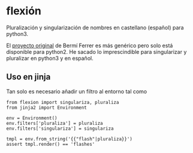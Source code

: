 # flexión

Pluralización y singularización de nombres en castellano (español) para python3.

El [proyecto original](https://github.com/bermi/Python-Inflector) de Bermí Ferrer es más genérico pero solo está disponible para python2. He sacado lo imprescindible para singularizar y pluralizar en python3 y en español.

## Uso en jinja

Tan solo es necesario añadir un filtro al entorno tal como

```python3
from flexion import singulariza, pluraliza
from jinja2 import Environment

env = Environment()
env.filters['pluraliza'] = pluraliza
env.filters['singulariza'] = singulariza

tmpl = env.from_string('{{"flash"|pluraliza}}')
assert tmpl.render() == 'flashes'
```
